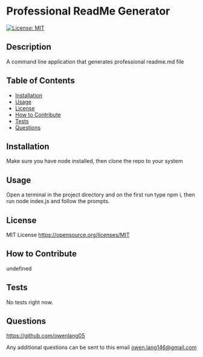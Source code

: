 # Professional ReadMe Generator
[![License: MIT](https://img.shields.io/badge/License-MIT-yellow.svg)](https://opensource.org/licenses/MIT)

## Description

A command line application that generates professional readme.md file

## Table of Contents

- [Installation](#installation)
- [Usage](#usage)
- [License](#license)
- [How to Contribute](#contribute)
- [Tests](#tests)
- [Questions](#questions)

## Installation

Make sure you have node installed, then clone the repo to your system

## Usage

Open a terminal in the project directory and on the first run type npm i, then run node index.js and follow the prompts.

## License 

MIT License
https://opensource.org/licenses/MIT

## How to Contribute

undefined

## Tests

No tests right now.

## Questions

https://github.com/owenlang05

Any additional questions can be sent to this email owen.lang146@gmail.com
